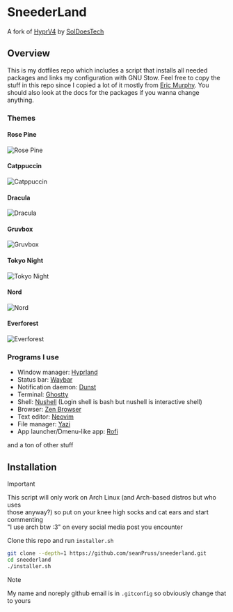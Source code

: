 # SneederLand

A fork of [HyprV4](https://github.com/SolDoesTech/HyprV4) by [SolDoesTech](https://github.com/SolDoesTech)

## Overview

This is my dotfiles repo which includes a script that installs all needed
packages and links my configuration with GNU Stow. Feel free to copy the stuff
in this repo since I copied a lot of it mostly from [Eric Murphy](https://github.com/ericmurphyxyz).
You should also look at the docs for the packages if you wanna change anything.

### Themes

#### Rose Pine

![Rose Pine](./screenshot-rose-pine.png)

#### Catppuccin

![Catppuccin](./screenshot-catppuccin.png)

#### Dracula

![Dracula](./screenshot-dracula.png)

#### Gruvbox

![Gruvbox](./screenshot-gruvbox.png)

#### Tokyo Night

![Tokyo Night](./screenshot-tokyo-night.png)

#### Nord

![Nord](./screenshot-nord.png)

#### Everforest

![Everforest](./screenshot-everforest.png)

### Programs I use

- Window manager: [Hyprland](https://wiki.hyprland.org)
- Status bar: [Waybar](https://github.com/Alexays/waybar)
- Notification daemon: [Dunst](https://github.com/dunst-project/dunst)
- Terminal: [Ghostty](https://github.com/ghostty-org/ghostty)
- Shell: [Nushell](https://nushell.sh) (Login shell is bash but nushell is interactive shell)
- Browser: [Zen Browser](https://zen-browser.app/)
- Text editor: [Neovim](https://github.com/neovim/neovim)
- File manager: [Yazi](https://github.com/sxyazi/yazi)
- App launcher/Dmenu-like app: [Rofi](https://github.com/davatorium/rofi)

and a ton of other stuff

## Installation

> [!IMPORTANT]
> This script will only work on Arch Linux (and Arch-based distros but who uses  
> those anyway?) so put on your knee high socks and cat ears and start commenting  
> "I use arch btw :3" on every social media post you encounter

Clone this repo and run `installer.sh`

```bash
git clone --depth=1 https://github.com/seanPruss/sneederland.git
cd sneederland
./installer.sh
```

> [!NOTE]
> My name and noreply github email is in `.gitconfig` so obviously change that  
> to yours
